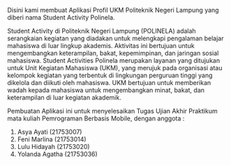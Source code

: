 Disini kami membuat Aplikasi Profil UKM Politeknik Negeri Lampung yang diberi nama Student Activity Polinela.

Student Activity di Politeknik Negeri Lampung (POLINELA) adalah serangkaian kegiatan yang diadakan untuk melengkapi pengalaman belajar mahasiswa di luar lingkup akademis. Aktivitas ini bertujuan untuk mengembangkan keterampilan, bakat, kepemimpinan, dan jaringan sosial mahasiswa. 
Student Activities Polinela merupakan layanan yang ditujukan untuk Unit Kegiatan Mahasiswa (UKM), yang merujuk pada  organisasi atau kelompok kegiatan yang terbentuk di lingkungan perguruan tinggi yang dikelola dan diikuti oleh mahasiswa. UKM bertujuan untuk memberikan wadah kepada mahasiswa untuk mengembangkan minat, bakat,
dan keterampilan di luar kegiatan akademik.

Pembuatan Aplikasi ini untuk menyelesaikan Tugas Ujian Akhir Praktikum mata kuliah Pemrograman Berbasis Mobile, dengan anggota :
1. Asya Ayati (21753007)
2. Feni Marlina (21753014)
3. Lulu Hidayah (21753020)
4. Yolanda Agatha (21753036)